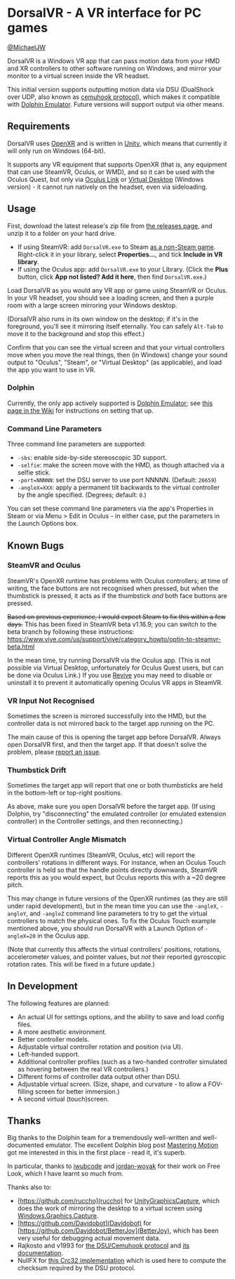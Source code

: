 # DorsalVR - A VR interface for PC games

[@MichaelJW](https://twitter.com/MichaelJW)

DorsalVR is a Windows VR app that can pass motion data from your HMD and XR controllers to other software running on Windows, and mirror your monitor to a virtual screen inside the VR headset.

This initial version supports outputting motion data via DSU (DualShock over UDP, also known as [cemuhook protocol](https://v1993.github.io/cemuhook-protocol/)), which makes it compatible with [Dolphin Emulator](https://dolphin-emu.org/). Future versions will support output via other means.

## Requirements

DorsalVR uses [OpenXR](https://www.khronos.org/openxr/) and is written in [Unity](https://www.unity.com/), which means that currently it will only run on Windows (64-bit).

It supports any VR equipment that supports OpenXR (that is, any equipment that can use SteamVR, Oculus, or WMD), and so it can be used with the Oculus Quest, but only via [Oculus Link](https://www.oculus.com/accessories/oculus-link/) or [Virtual Desktop](https://www.vrdesktop.net/) (Windows version) - it cannot run natively on the headset, even via sideloading.

## Usage

First, download the latest release's zip file from [the releases page](https://github.com/MichaelJW/DorsalVR/releases/), and unzip it to a folder on your hard drive.

- If using SteamVR: add `DorsalVR.exe` to Steam [as a non-Steam game](https://support.steampowered.com/kb_article.php?ref=2219-YDJV-5557). Right-click it in your library, select **Properties...**, and tick **Include in VR library**.
- If using the Oculus app: add `DorsalVR.exe` to your Library. (Click the **Plus** button, click **App not listed? Add it here**, then find `DorsalVR.exe`.)

Load DorsalVR as you would any VR app or game using SteamVR or Oculus. In your VR headset, you should see a loading screen, and then a purple room with a large screen mirroring your Windows desktop.

(DorsalVR also runs in its own window on the desktop; if it's in the foreground, you'll see it mirroring itself eternally. You can safely `Alt-Tab` to move it to the background and stop this effect.)

Confirm that you can see the virtual screen and that your virtual controllers move when you move the real things, then (in Windows) change your sound output to "Oculus", "Steam", or "Virtual Desktop" (as applicable), and load the app you want to use in VR.

### Dolphin

Currently, the only app actively supported is [Dolphin Emulator](https://dolphin-emu.org/); see [this page in the Wiki](https://github.com/MichaelJW/DorsalVR/wiki/Dolphin-Usage-Instructions) for instructions on setting that up.

### Command Line Parameters

Three command line parameters are supported:

- `-sbs`: enable side-by-side stereoscopic 3D support.
- `-selfie`: make the screen move with the HMD, as though attached via a selfie stick.
- `-port=NNNNN`: set the DSU server to use port NNNNN. (Default: `26659`)
- `-angleX=XXX`: apply a permanent tilt backwards to the virtual controller by the angle specified. (Degrees; default: `0`.)

You can set these command line parameters via the app's Properties in Steam or via Menu > Edit in Oculus - in either case, put the parameters in the Launch Options box.

## Known Bugs

### SteamVR and Oculus

SteamVR's OpenXR runtime has problems with Oculus controllers; at time of writing, the face buttons are not recognised when pressed, but when the thumbstick is pressed, it acts as if the thumbstick _and_ both face buttons are pressed.

~~Based on previous experience, I would expect Steam to fix this within a few days.~~ This has been fixed in SteamVR beta v1.16.9; you can switch to the beta branch by following these instructions: https://www.vive.com/us/support/vive/category_howto/optin-to-steamvr-beta.html

In the mean time, try running DorsalVR via the Oculus app. (This is not possible via Virtual Desktop, unfortunately for Oculus Quest users, but can be done via Oculus Link.) If you use [Revive](https://github.com/LibreVR/Revive/wiki) you may need to disable or uninstall it to prevent it automatically opening Oculus VR apps in SteamVR.

### VR Input Not Recognised

Sometimes the screen is mirrored successfully into the HMD, but the controller data is not mirrored back to the target app running on the PC.

The main cause of this is opening the target app before DorsalVR. Always open DorsalVR first, and then the target app. If that doesn't solve the problem, please [report an issue](https://github.com/MichaelJW/DorsalVR/issues).

### Thumbstick Drift

Sometimes the target app will report that one or both thumbsticks are held in the bottom-left or top-right positions.

As above, make sure you open DorsalVR before the target app. (If using Dolphin, try "disconnecting" the emulated controller (or emulated extension controller) in the Controller settings, and then reconnecting.)

### Virtual Controller Angle Mismatch

Different OpenXR runtimes (SteamVR, Oculus, etc) will report the controllers' rotations in different ways. For instance, when an Oculus Touch controller is held so that the handle points directly downwards, SteamVR reports this as you would expect, but Oculus reports this with a ~20 degree pitch.

This may change in future versions of the OpenXR runtimes (as they are still under rapid development), but in the mean time you can use the `-angleX`, `-angleY`, and `-angleZ` command line parameters to try to get the virtual controllers to match the physical ones. To fix the Oculus Touch example mentioned above, you should run DorsalVR with a Launch Option of `-angleX=20` in the Oculus app.

(Note that currently this affects the virtual controllers' positions, rotations, accelerometer values, and pointer values, but _not_ their reported gyroscopic rotation rates. This will be fixed in a future update.)

## In Development

The following features are planned:

- An actual UI for settings options, and the ability to save and load config files.
- A more aesthetic environment.
- Better controller models.
- Adjustable virtual controller rotation and position (via UI).
- Left-handed support.
- Additional controller profiles (such as a two-handed controller simulated as hovering between the real VR controllers.)
- Different forms of controller data output other than DSU.
- Adjustable virtual screen. (Size, shape, and curvature - to allow a FOV-filling screen for better immersion.)
- A second virtual (touch)screen.

## Thanks

Big thanks to the Dolphin team for a tremendously well-written and well-documented emulator. The excellent Dolphin blog post [Mastering Motion](https://dolphin-emu.org/blog/2019/04/26/mastering-motion/) got me interested in this in the first place - read it, it's superb.

In particular, thanks to [iwubcode](https://github.com/iwubcode) and [jordan-woyak](https://github.com/jordan-woyak) for their work on Free Look, which I have learnt so much from.

Thanks also to:

- [https://github.com/ruccho](ruccho) for [UnityGraphicsCapture](https://github.com/ruccho/UnityGraphicsCapture), which does the work of mirroring the desktop to a virtual screen using [Windows.Graphics.Capture](https://blogs.windows.com/windowsdeveloper/2019/09/16/new-ways-to-do-screen-capture/).
- [https://github.com/Davidobot](Davidobot) for [https://github.com/Davidobot/BetterJoy](BetterJoy), which has been very useful for debugging actual movement data.
- Rajkosto and v1993 for [the DSU/Cemuhook protocol](https://cemuhook.sshnuke.net/) and [its documentation](https://v1993.github.io/cemuhook-protocol/).
- NullFX for [this Crc32 implementation](http://sanity-free.org/12/crc32_implementation_in_csharp.html) which is used here to compute the checksum required by the DSU protocol.
